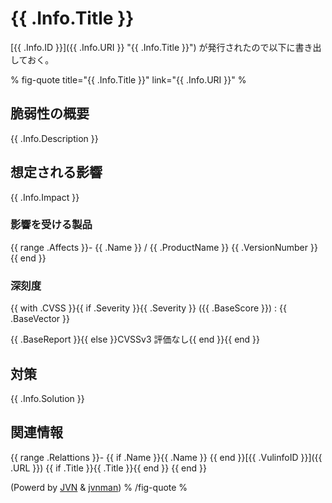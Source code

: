# {{ .Info.Title }}

[{{ .Info.ID }}]({{ .Info.URI }} "{{ .Info.Title }}") が発行されたので以下に書き出しておく。

% fig-quote title="{{ .Info.Title }}" link="{{ .Info.URI }}" %
## 脆弱性の概要

{{ .Info.Description }}

## 想定される影響

{{ .Info.Impact }}

### 影響を受ける製品

{{ range .Affects }}- {{ .Name }} / {{ .ProductName }} {{ .VersionNumber }}
{{ end }}

### 深刻度

{{ with .CVSS }}{{ if .Severity }}{{ .Severity }} ({{ .BaseScore }}) : {{ .BaseVector }}

{{ .BaseReport }}{{ else }}CVSSv3 評価なし{{ end }}{{ end }}

## 対策

{{ .Info.Solution }}

## 関連情報

{{ range .Relattions }}- {{ if .Name }}{{ .Name }} {{ end }}[{{ .VulinfoID }}]({{ .URL }}) {{ if .Title }}{{ .Title }}{{ end }}
{{ end }}

(Powerd by [JVN](https://jvn.jp/) & [jvnman](https://github.com/spiegel-im-spiegel/jvnman "spiegel-im-spiegel/jvnman: JVN Vulnerability Data Management"))
% /fig-quote %
